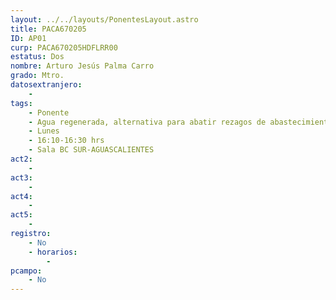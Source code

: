 ```yaml
---
layout: ../../layouts/PonentesLayout.astro
title: PACA670205
ID: AP01
curp: PACA670205HDFLRR00
estatus: Dos
nombre: Arturo Jesús Palma Carro
grado: Mtro.
datosextranjero:
    - 
tags:
    - Ponente
    - Agua regenerada, alternativa para abatir rezagos de abastecimiento
    - Lunes
    - 16:10-16:30 hrs
    - Sala BC SUR-AGUASCALIENTES 
act2: 
    - 
act3: 
    - 
act4: 
    - 
act5: 
    - 
registro:
    - No
    - horarios:
        -
pcampo:
    - No
---
```

